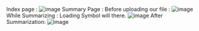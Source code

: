 Index page :
![image](https://github.com/VennaAlluri/SummariPDF/assets/97272996/4c299fed-4d87-4812-b70e-76c43e27c194)
Summary Page :
Before uploading our file :
![image](https://github.com/VennaAlluri/SummariPDF/assets/97272996/1ae78f0c-d6dd-484e-9f68-c733ee396875)
While Summarizing : Loading Symbol will there.
![image](https://github.com/VennaAlluri/SummariPDF/assets/97272996/0bbb53bb-db8d-41db-9ead-f6e1b7c799f6)
After Summarization:
![image](https://github.com/VennaAlluri/SummariPDF/assets/97272996/bff06938-2341-46b4-ab9f-5e2a5277a0e6)
